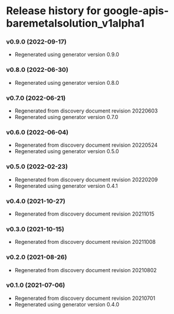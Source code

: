 # Release history for google-apis-baremetalsolution_v1alpha1

### v0.9.0 (2022-09-17)

* Regenerated using generator version 0.9.0

### v0.8.0 (2022-06-30)

* Regenerated using generator version 0.8.0

### v0.7.0 (2022-06-21)

* Regenerated from discovery document revision 20220603
* Regenerated using generator version 0.7.0

### v0.6.0 (2022-06-04)

* Regenerated from discovery document revision 20220524
* Regenerated using generator version 0.5.0

### v0.5.0 (2022-02-23)

* Regenerated from discovery document revision 20220209
* Regenerated using generator version 0.4.1

### v0.4.0 (2021-10-27)

* Regenerated from discovery document revision 20211015

### v0.3.0 (2021-10-15)

* Regenerated from discovery document revision 20211008

### v0.2.0 (2021-08-26)

* Regenerated from discovery document revision 20210802

### v0.1.0 (2021-07-06)

* Regenerated from discovery document revision 20210701
* Regenerated using generator version 0.4.0

